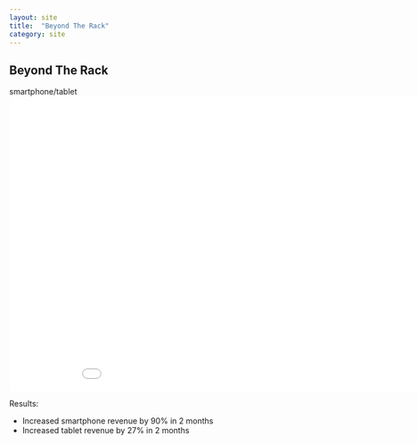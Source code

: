 ```yaml
---
layout: site
title:  "Beyond The Rack"
category: site
---
```


## Beyond The Rack

<div class="c-compatibility">
	smartphone/tablet
</div>

<div class="c-video">
	<iframe src="//player.vimeo.com/video/54564885?title=0&amp;byline=0&amp;portrait=0&amp;color=fccf4e" width="950" height="529" class="c-video__embed" frameborder="0" webkitallowfullscreen mozallowfullscreen allowfullscreen></iframe>
</div>

Results:

* Increased smartphone revenue by 90% in 2 months
* Increased tablet revenue by 27% in 2 months
